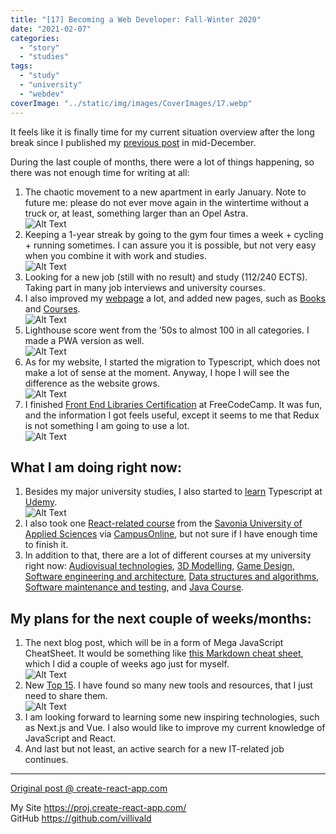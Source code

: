 ```yaml
---
title: "[17] Becoming a Web Developer: Fall-Winter 2020"
date: "2021-02-07"
categories:
  - "story"
  - "studies"
tags:
  - "study"
  - "university"
  - "webdev"
coverImage: "../static/img/images/CoverImages/17.webp"
---
```


It feels like it is finally time for my current situation overview after the long break since I published my [previous post](https://dev.to/villivald/16-the-15-best-developer-resources-in-2020-part-ii-2igo) in mid-December.

During the last couple of months, there were a lot of things happening, so there was not enough time for writing at all:

1. The chaotic movement to a new apartment in early January. Note to future me: please do not ever move again in the wintertime without a truck or, at least, something larger than an Opel Astra.  
   ![Alt Text](https://reverent-carson-67c52e.netlify.app/static/img/images/re2y6te1ut2xuc3xkrcv.png)
2. Keeping a 1-year streak by going to the gym four times a week + cycling + running sometimes. I can assure you it is possible, but not very easy when you combine it with work and studies.  
   ![Alt Text](https://reverent-carson-67c52e.netlify.app/static/img/images/v5g0nfm812mjk9hxwqpm.png)
3. Looking for a new job (still with no result) and study (112/240 ECTS). Taking part in many job interviews and university courses.
4. I also improved my [webpage](https://proj.create-react-app.com/) a lot, and added new pages, such as [Books](https://proj.create-react-app.com/books) and [Courses](https://proj.create-react-app.com/courses).  
   ![Alt Text](https://reverent-carson-67c52e.netlify.app/static/img/images/e6xtt0gm5iya3yj4u8dj.png)
5. Lighthouse score went from the ’50s to almost 100 in all categories. I made a PWA version as well.  
   ![Alt Text](https://reverent-carson-67c52e.netlify.app/static/img/images/uoeqer7jxvhf2mhx1zhf.png)
6. As for my website, I started the migration to Typescript, which does not make a lot of sense at the moment. Anyway, I hope I will see the difference as the website grows.  
   ![Alt Text](https://reverent-carson-67c52e.netlify.app/static/img/images/kgmz3d56rqne85ujz74v.png)
7. I finished [Front End Libraries Certification](https://www.freecodecamp.org/certification/villivald/front-end-libraries) at FreeCodeCamp. It was fun, and the information I got feels useful, except it seems to me that Redux is not something I am going to use a lot.  
   ![Alt Text](https://reverent-carson-67c52e.netlify.app/static/img/images/z6qocrcbzgz7pw92n0da.png)

## What I am doing right now:

1. Besides my major university studies, I also started to [learn](https://proj.create-react-app.com/courses) Typescript at [Udemy](https://www.udemy.com/course/understanding-typescript/).  
   ![Alt Text](https://reverent-carson-67c52e.netlify.app/static/img/images/uxy4cl1cf2jna47tgh99.png)
2. I also took one [React-related course](https://www.lyyti.fi/p/CampusOnline21_Websovelluskehitys_ja_NoSQLkannat_7210) from the [Savonia University of Applied Sciences](https://www.savonia.fi/en/homepage/) via [CampusOnline](https://campusonline.fi/), but not sure if I have enough time to finish it.
3. In addition to that, there are a lot of different courses at my university right now: [Audiovisual technologies](https://opetustarjontahaku.lab.fi/search.php?lang=en&term=TE00BV49-3001#result-19481), [3D Modelling](https://opetustarjontahaku.lab.fi/search.php?lang=en&term=TE00BV49-3001#result-19479), [Game Design](https://opetustarjontahaku.lab.fi/search.php?lang=en&term=TE00BV49-3001#result-19480), [Software engineering and architecture](https://opetustarjontahaku.lab.fi/search.php?lang=en&term=TE00BV49-3001#result-19472), [Data structures and algorithms](https://opetustarjontahaku.lab.fi/search.php?lang=en&term=TE00BV49-3001#result-19473), [Software maintenance and testing](https://opetustarjontahaku.lab.fi/search.php?lang=en&term=TE00BV49-3001#result-19475), and [Java Course](https://opetustarjontahaku.lab.fi/search.php?lang=en&term=TE00BV49-3001#result-19474).

## My plans for the next couple of weeks/months:

1. The next blog post, which will be in a form of Mega JavaScript CheatSheet. It would be something like [this Markdown cheat sheet](https://old.create-react-app.com/Projects/Cheatsheet.md), which I did a couple of weeks ago just for myself.  
   ![Alt Text](https://reverent-carson-67c52e.netlify.app/static/img/images/yg5syxm7ev4gb0afroxc.png)
2. New [Top 15](https://dev.to/villivald/series/9717). I have found so many new tools and resources, that I just need to share them.  
   ![Alt Text](https://reverent-carson-67c52e.netlify.app/static/img/images/ka6ke6e5rltgn00o92yq.png)
3. I am looking forward to learning some new inspiring technologies, such as Next.js and Vue. I also would like to improve my current knowledge of JavaScript and React.
4. And last but not least, an active search for a new IT-related job continues.

---

[Original post @ create-react-app.com](https://create-react-app.com/)

My Site https://proj.create-react-app.com/  
GitHub https://github.com/villivald
